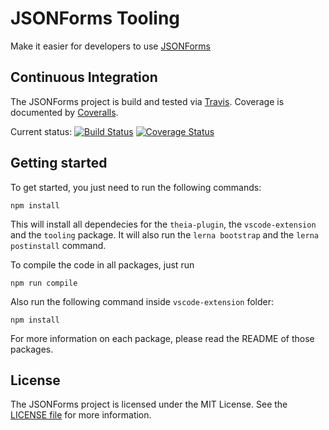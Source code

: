 # JSONForms Tooling

Make it easier for developers to use [JSONForms](https://github.com/eclipsesource/jsonforms)

## Continuous Integration
The JSONForms project is build and tested via [Travis](https://travis-ci.org/). Coverage is documented by [Coveralls](https://coveralls.io).

Current status: [![Build Status](https://travis-ci.org/eclipsesource/jsonforms-tooling.svg?branch=master)](https://travis-ci.org/eclipsesource/jsonforms-tooling) [![Coverage Status](https://coveralls.io/repos/eclipsesource/jsonforms-tooling/badge.svg?branch=master&service=github)](https://coveralls.io/github/eclipsesource/jsonforms-tooling?branch=master)

## Getting started

To get started, you just need to run the following commands:
```
npm install
```
This will install all dependecies for the `theia-plugin`, the `vscode-extension` and the `tooling` package. 
It will also run the `lerna bootstrap` and the `lerna postinstall` command.

To compile the code in all packages, just run 
```
npm run compile
```
Also run the following command inside `vscode-extension` folder:
```
npm install
```

For more information on each package, please read the  README of those packages.

## License
The JSONForms project is licensed under the MIT License. See the [LICENSE file](https://github.com/eclipsesource/jsonforms-tooling/blob/master/LICENSE) for more information.
